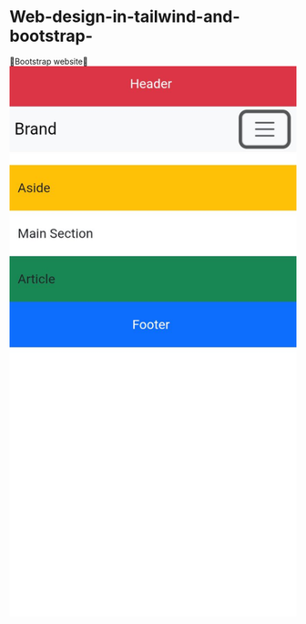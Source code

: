 # Web-design-in-tailwind-and-bootstrap-
🍇Bootstrap website🍇
![image alt](https://github.com/Charmaine-byte/Web-design-in-tailwind-and-bootstrap-/blob/6b8595ba72028ed1bc75c4a6b0c1fa8626c237cf/Screenshot_20250707-122245.jpg)
